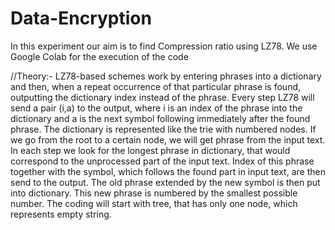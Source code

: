 # Data-Encryption
In this experiment our aim is to find Compression ratio using LZ78.
We use Google Colab for the execution of the code

//Theory:-
LZ78-based schemes work by entering phrases into a dictionary and then, when a repeat occurrence of that particular phrase is found, outputting the dictionary index instead of the phrase.
Every step LZ78 will send a pair (i,a) to the output, where i is an index of the phrase into the dictionary and a is the next symbol following immediately after the found phrase. The dictionary is represented like the trie with numbered nodes. If we go from the root to a certain node, we will get phrase from the input text.
In each step we look for the longest phrase in dictionary, that would correspond to the unprocessed part of the input text. Index of this phrase together with the symbol, which follows the found part in input text, are then send to the output. The old phrase extended by the new symbol is then put into dictionary. This new phrase is numbered by the smallest possible number.
The coding will start with tree, that has only one node, which represents empty string.
